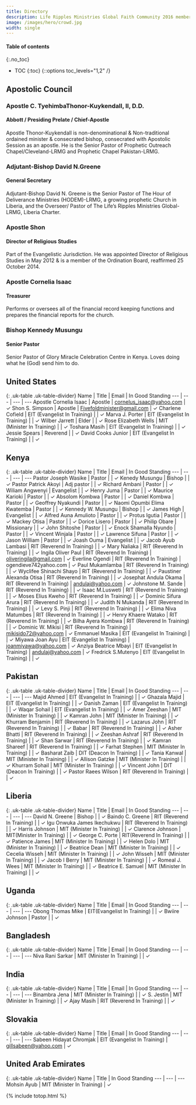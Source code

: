 ```yaml
---
title: Directory
description: Life Ripples Ministries Global Faith Community 2016 member directory.
image: /images/hero/crowd.jpg
width: single
---
```


#### Table of contents
{:.no_toc}
* TOC
{:toc}
{::options toc_levels="1,2" /}

## Apostolic Council
### Apostle C. TyehimbaThonor-Kuykendall, II, D.D.
#### Abbott / Presiding Prelate / Chief-Apostle
Apostle Thonor-Kuykendall is non-denominational & Non-traditional ordained minister & consecrated bishop, consecrated with Apostolic Session as an apostle. He is the Senior Pastor of Prophetic Outreach Chapel/Cleveland-LRMG and Prophetic Chapel Pakistan-LRMG.

### Adjutant-Bishop David N.Greene
#### General Secretary
Adjutant-Bishop David N. Greene is the Senior Pastor of The Hour of Deliverance Ministries (HODEM)-LRMG, a growing prophetic Church in Liberia, and the Overseer/ Pastor of The Life’s Ripples Ministries Global-LRMG, Liberia Charter.

### Apostle Shon
#### Director of Religious Studies
Part of the Evangelistic Jurisdiction. He was appointed Director of Religious Studies in May 2012 & is a member of the Ordination Board, reaffirmed 25 October 2014.

### Apostle Cornelia Isaac
#### Treasurer
Performs or oversees all of the financial record keeping functions and prepares the financial reports for the church.

### Bishop Kennedy Musungu
#### Senior Pastor
Senior Pastor of Glory Miracle Celebration Centre in Kenya. Loves doing what he (God) send him to do.


## United States

{: .uk-table .uk-table-divider}
Name | Title | Email | In Good Standing
--- | --- | --- | ---
Apostle Cornelia Isaac | Apostle | cornelus_isaac@yahoo.com | &#10003;
Shon S. Simpson | Apostle | Fivefoldminister@gmail.com | &#10003;
Charlene Cofield | EIT (Evangelist In Training) | | &#10003;
Marva J. Porter | EIT (Evangelist In Training) | | &#10003;
Wilber Jarrett | Elder | | &#10003;
Rose Elizabeth Wells | MIT (Minister In Training) | | &#10003;
Toshara Masih | EIT (Evangelist In Training) | | &#10003;
Jessie Spears | Reverend | | &#10003;
David Cooks Junior | EIT (Evangelist In Training) | | &#10003;


## Kenya

{: .uk-table .uk-table-divider}
Name | Title | Email | In Good Standing
--- | --- | --- | ---
Pastor Joseph Wasike | Pastor |  | &#10003;
Kenedy Musungu | Bishop | | &#10003;
Pastor Patrick Akoyi | Adj pastor |  | &#10003;
Richard Ambani | Pastor |  | &#10003;
Wiliam Angwenyi | Evangelist |  | &#10003;
Henry Juma | Pastor |  | &#10003;
Maurice Karioki | Pastor |  | &#10003;
Absolom Kombwa | Pastor |  | &#10003;
Daniel Kombwa | Pastor |  | &#10003;
Geoffrey Nyakundi | Pastor |  | &#10003;
Naomi Opumbi Elima Kwatemba | Pastor |  | &#10003;
Kennedy W. Musungu | Bishop |  | &#10003;
James High | Evangelist |  | &#10003;
Alfred Auna Amulioto | Pastor |  | &#10003;
Protus Igutia | Pastor |  | &#10003;
Mackey Otisa | Pastor |  | &#10003;
Dorice Lisero | Pastor |  | &#10003;
Philip Obare | Missionary |  | &#10003;
John Shitoshe | Pastor |  | &#10003;
Enock Shamalla Nyundo | Pastor |  | &#10003;
Vincent Winjala | Pastor |  | &#10003;
Lawrence Sifuna | Pastor |  | &#10003;
Jason  William | Pastor |  | &#10003;
Joash Ouma | Evangelist |  | &#10003;
Jacob Ayub Lambasi | RIT (Reverend In Training) |  | &#10003;
Mary Naliaka | RIT (Reverend In Training) |  | &#10003;
Ingila Oliver Paul | RIT (Reverend In Training) | oliveringila@gmail.com | &#10003;
Everline Ogendi | RIT (Reverend In Training) | ogendieve742yahoo.com | &#10003;
Paul Mukamlamba | RIT (Reverend In Training) |  | &#10003;
Wyclifee Shinachi Shayo | RIT (Reverend In Training) |  | &#10003;
Paustiner Alexanda Otisa | RIT (Reverend In Training) |  | &#10003;
Josephat Andula Okama | RIT (Reverend In Training) | andulaj@yahoo.com | &#10003;
Johnstone M. Sande | RIT (Reverend In Training) |  | &#10003;
Isaac M.Lusweti | RIT (Reverend In Training) |  | &#10003;
Moses Elius Kweho | RIT (Reverend In Training) |  | &#10003;
Dominic  Sifura Arura | RIT (Reverend In Training) |  | &#10003;
Judith N Mukanda | RIT (Reverend In Training) |  | &#10003;
Levy S. Pinji | RIT (Reverend In Training) |  | &#10003;
Elima Niva Matumbes | RIT (Reverend In Training) |  | &#10003;
Henry Khaere Watako | RIT (Reverend In Training) |  | &#10003;
Bilha Ayera Kombwa | RIT (Reverend In Training) |  | &#10003;
Dominic W. Mikisi | RIT (Reverend In Training) | mikisido72@yahoo.com | &#10003;
Emmanuel Masika | EIT (Evangelist In Training) |  | &#10003;
Miyawa Joan Ayu | EIT (Evangelist In Training) | joanmiyawa@yahoo.com | &#10003;
Anziya Beatrice Mbayi | EIT (Evangelist In Training) | andulaj@yahoo.com | &#10003;
Fredrick S.Mutenyo | EIT (Evangelist In Training) |  | &#10003;


## Pakistan

{: .uk-table .uk-table-divider}
Name | Title | Email | In Good Standing
--- | --- | --- | ---
Majid Ahmed | EIT (Evangelist In Training) |  | &#10003;
Ghazala Majid | EIT (Evangelist In Training) |  | &#10003;
Danish Zaman | EIT (Evangelist In Training) |  | &#10003;
Waqar Sohail | EIT (Evangelist In Training) |  | &#10003;
Amer Zeeshan | MIT (Minister In Training) |  | &#10003;
Kamran John | MIT (Minister In Training) |  | &#10003;
Khurram Benjamin | RIT (Reverend In Training) |  | &#10003;
Lazarus John | RIT (Reverend In Training) |  | &#10003;
Babar | RIT (Reverend In  Training) |  | &#10003;
Asher Bhatti | RIT (Reverend In Training) |  | &#10003;
Zeeshan Ashraf | RIT (Reverend In Training) |  | &#10003;
Shan Sarwar | RIT (Reverend In Training) |  | &#10003;
Kamran Shareef | RIT (Reverend In Training) |  | &#10003;
Farhat Stephen | MIT (Minister In Training) |  | &#10003;
Basharat Zaib | DIT (Deacon In Training) |  | &#10003;
Tania Kanwal | MIT (Minister In Training) |  | &#10003;
Allison Gatzke | MIT (Minister In Training) |  | &#10003;
Khurram Sohail | MIT (Minister In Training) |  | &#10003;
Vincent John | DIT (Deacon In Training) |  | &#10003;
Pastor Raees Wilson | RIT (Reverend In Training) |  | &#10003;


## Liberia

{: .uk-table .uk-table-divider}
Name | Title | Email | In Good Standing
--- | --- | --- | ---
David N. Greene | Bishop |  | &#10003;
Baindo C. Greene | RIT (Reverend In Training) |  | &#10003;
Igu Onwuka James Ikechukwu | RIT (Reverend In Training) |  | &#10003;
Harris Johnson | MIT (Minister In Training) |  | &#10003;
Clarence Johnson | MIT(Minister In Training) |  | &#10003;
George C. Porte | RIT(Reverend In Training) |  | &#10003;
Patience James | MIT (Minister In Training) |  | &#10003;
Helen Dolo | MIT (Minister In Training) |  | &#10003;
Beatrice Dean | MIT (Minister In Training) |  | &#10003;
Cecelia Wisseh | MIT (Minister In Training) |  | &#10003;
John Wisseh | MIT (Minister In Training) |  | &#10003;
Jacob I Berry | MIT (Minister In Training) |  | &#10003;
Romeal J. Wees | MIT (Minister In Training) |  | &#10003;
Beatrice E. Samuel | MIT (Minister In Training) |  | &#10003;


## Uganda

{: .uk-table .uk-table-divider}
Name | Title | Email | In Good Standing
--- | --- | --- | ---
Obong Thomas Mike | EIT(Evangelist In Training) |  | &#10003;
Bwiire Johnson | Pastor |  | &#10003;


## Bangladesh

{: .uk-table .uk-table-divider}
Name | Title | Email | In Good Standing
--- | --- | --- | ---
Niva Rani Sarkar | MIT (Minister In Training) |  | &#10003;


## India

{: .uk-table .uk-table-divider}
Name | Title | Email | In Good Standing
--- | --- | --- | ---
Binambra Jena | MIT (Minister In Training) |  | &#10003;
S. Jestin | MIT (Minister In Training) |  | &#10003;
Ajay Masih | RIT (Reverend In Training) |  | &#10003;


## Slovakia

{: .uk-table .uk-table-divider}
Name | Title | Email | In Good Standing
--- | --- | --- | ---
Sabeen Hidayat Chromjak | EIT (Evangelist In Training) | gillsabeen@yahoo.com | &#10003;


## United Arab Emirates

{: .uk-table .uk-table-divider}
Name | Title | In Good Standing
--- | --- | ---
Mohsin Ayub | MIT (Minister In Training) | &#10003;

{% include totop.html %}
